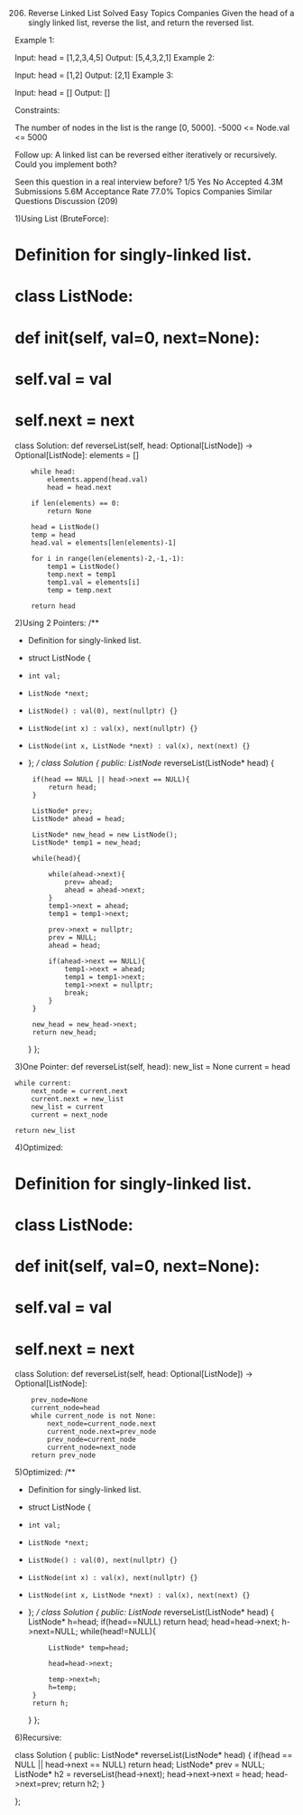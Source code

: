 206. Reverse Linked List
Solved
Easy
Topics
Companies
Given the head of a singly linked list, reverse the list, and return the reversed list.

 

Example 1:


Input: head = [1,2,3,4,5]
Output: [5,4,3,2,1]
Example 2:


Input: head = [1,2]
Output: [2,1]
Example 3:

Input: head = []
Output: []
 

Constraints:

The number of nodes in the list is the range [0, 5000].
-5000 <= Node.val <= 5000
 

Follow up: A linked list can be reversed either iteratively or recursively. Could you implement both?


Seen this question in a real interview before?
1/5
Yes
No
Accepted
4.3M
Submissions
5.6M
Acceptance Rate
77.0%
Topics
Companies
Similar Questions
Discussion (209)

1)Using List (BruteForce):
# Definition for singly-linked list.
# class ListNode:
#     def __init__(self, val=0, next=None):
#         self.val = val
#         self.next = next
class Solution:
    def reverseList(self, head: Optional[ListNode]) -> Optional[ListNode]:
        elements = []

        while head:
            elements.append(head.val)
            head = head.next

        if len(elements) == 0:
            return None

        head = ListNode()
        temp = head
        head.val = elements[len(elements)-1]

        for i in range(len(elements)-2,-1,-1):
            temp1 = ListNode()
            temp.next = temp1
            temp1.val = elements[i]
            temp = temp.next

        return head

2)Using 2 Pointers:
/**
 * Definition for singly-linked list.
 * struct ListNode {
 *     int val;
 *     ListNode *next;
 *     ListNode() : val(0), next(nullptr) {}
 *     ListNode(int x) : val(x), next(nullptr) {}
 *     ListNode(int x, ListNode *next) : val(x), next(next) {}
 * };
 */
class Solution {
public:
    ListNode* reverseList(ListNode* head) {
        
        if(head == NULL || head->next == NULL){
            return head;
        }

        ListNode* prev;
        ListNode* ahead = head;

        ListNode* new_head = new ListNode();
        ListNode* temp1 = new_head;

        while(head){
            
            while(ahead->next){
                prev= ahead;
                ahead = ahead->next;
            }
            temp1->next = ahead;
            temp1 = temp1->next;

            prev->next = nullptr;
            prev = NULL;
            ahead = head;

            if(ahead->next == NULL){
                temp1->next = ahead;
                temp1 = temp1->next;
                temp1->next = nullptr;
                break;
            }
        }

        new_head = new_head->next;
        return new_head;
    }
};

3)One Pointer:
def reverseList(self, head):
    new_list = None
    current = head

    while current:
        next_node = current.next
        current.next = new_list
        new_list = current
        current = next_node
    
    return new_list

4)Optimized:
# Definition for singly-linked list.
# class ListNode:
#     def __init__(self, val=0, next=None):
#         self.val = val
#         self.next = next
class Solution:
    def reverseList(self, head: Optional[ListNode]) -> Optional[ListNode]:
        
        prev_node=None
        current_node=head
        while current_node is not None:
            next_node=current_node.next
            current_node.next=prev_node
            prev_node=current_node
            current_node=next_node
        return prev_node    

5)Optimized:
/**
 * Definition for singly-linked list.
 * struct ListNode {
 *     int val;
 *     ListNode *next;
 *     ListNode() : val(0), next(nullptr) {}
 *     ListNode(int x) : val(x), next(nullptr) {}
 *     ListNode(int x, ListNode *next) : val(x), next(next) {}
 * };
 */
class Solution {
public:
    ListNode* reverseList(ListNode* head) {
        ListNode* h=head;
        if(head==NULL) return head;
        head=head->next;
        h->next=NULL;
        while(head!=NULL){

            ListNode* temp=head;
            
            head=head->next;
            
            temp->next=h;
            h=temp;
        }
        return h;
    }
};

6)Recursive:

class Solution {
public:
    ListNode* reverseList(ListNode* head) {
        if(head == NULL || head->next == NULL) return head;
        ListNode* prev = NULL;
        ListNode* h2 = reverseList(head->next);
        head->next->next = head;
        head->next=prev;
        return h2;
    }

};
